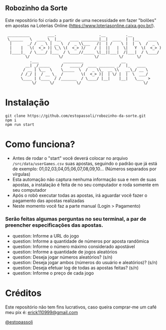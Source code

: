 ## Robozinho da Sorte

Este repositório foi criado a partir de uma necessidade em fazer "bolões" em apostas na Loterias Online (https://www.loteriasonline.caixa.gov.br/).

     __________        ___.                   .__         .__             
     \______   \  ____ \_ |__    ____ ________|__|  ____  |  |__    ____  
      |       _/ /  _ \ | __ \  /  _ \\___   /|  | /    \ |  |  \  /  _ \ 
      |    |   \(  <_> )| \_\ \(  <_> )/    / |  ||   |  \|   Y  \(  <_> )
      |____|_  / \____/ |___  / \____//_____ \|__||___|  /|___|  / \____/ 
             \/             \/              \/         \/      \/         
               .___           _________                 __           
             __| _/_____     /   _____/  ____ _______ _/  |_   ____  
            / __ | \__  \    \_____  \  /  _ \\_  __ \\   __\_/ __ \ 
           / /_/ |  / __ \_  /        \(  <_> )|  | \/ |  |  \  ___/ 
           \____ | (____  / /_______  / \____/ |__|    |__|   \___  >
                \/      \/          \/                            \/ 

# Instalação
``git clone https://github.com/estopassoli/robozinho-da-sorte.git``</br>
``npm i`` </br>
``npm run start``</br>
# Como funciona?

-   Antes de rodar o "start" você deverá colocar no arquivo ``/src/data/userGames.csv`` suas apostas, seguindo o padrão que já está de exemplo: 01,02,03,04,05,06,07,08,09,10... (Números separados por vírgulas)
-   Esta automação não captura nenhuma informação sua e nem de suas apostas, a instalação é feita de no seu computador e roda somente em seu computador
-   Após o robô executar todas as apostas, irá aguardar você fazer o pagamento das apostas realizadas
-   Neste momento você faz a parte manual (Login > Pagamento)

<h3><b>Serão feitas algumas perguntas no seu terminal, a par de preencher especificações das apostas.</b></h3>

- question: Informe a URL do jogo
- question: Informe a quantidade de números por aposta randômica
- question: Informe o número máximo considerado apostável
- question: Informe a quantidade de jogos aleatórios
- question: Deseja jogar números aleatórios? (s/n)
- question: Deseja jogar ambos (números do usuário e aleatórios)? (s/n)
- question: Deseja efetuar log de todas as apostas feitas? (s/n)
- question: Informe o preço de cada jogo


# Créditos
Este repositório não tem fins lucrativos, caso queira comprar-me um café meu pix é: erick110999@gmail.com


<a href="https://instagram.com/estopassoli">@estopassoli</a>
